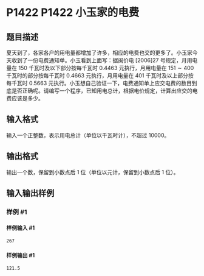 # P1422 P1422 小玉家的电费

## 题目描述

夏天到了，各家各户的用电量都增加了许多，相应的电费也交的更多了。小玉家今天收到了一份电费通知单。小玉看到上面写：据闽价电 [2006]27 号规定，月用电量在 $150$ 千瓦时及以下部分按每千瓦时 $0.4463$ 元执行，月用电量在 $151\sim 400$ 千瓦时的部分按每千瓦时 $0.4663$ 元执行，月用电量在 $401$ 千瓦时及以上部分按每千瓦时 $0.5663$ 元执行。小玉想自己验证一下，电费通知单上应交电费的数目到底是否正确呢。请编写一个程序，已知用电总计，根据电价规定，计算出应交的电费应该是多少。


## 输入格式

输入一个正整数，表示用电总计（单位以千瓦时计），不超过 $10000$。


## 输出格式

输出一个数，保留到小数点后 $1$ 位（单位以元计，保留到小数点后 $1$ 位）。


## 输入输出样例

### 样例 #1

#### 样例输入 #1

```
267
```

#### 样例输出 #1

```
121.5
```
